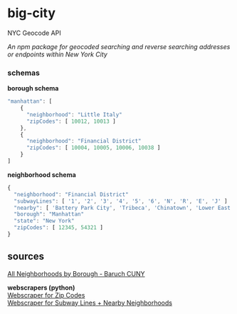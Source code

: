 # big-city
NYC Geocode API

*An npm package for geocoded searching and reverse searching addresses or endpoints within New York City*

### schemas

**borough schema**
```javascript
"manhattan": [
    {
      "neighborhood": "Little Italy"
      "zipCodes": [ 10012, 10013 ]
    },
    {
      "neighborhood": "Financial District"
      "zipCodes": [ 10004, 10005, 10006, 10038 ]
    }
]

```

**neighborhood schema**
```javascript
{
  "neighborhood": "Financial District"
  "subwayLines": [ '1', '2', '3', '4', '5', '6', 'N', 'R', 'E', 'J' ]
  "nearby": [ 'Battery Park City', 'Tribeca', 'Chinatown', 'Lower East Side' ]
  "borough": "Manhattan"
  "state": "New York"
  "zipCodes": [ 12345, 54321 ]
}

```

## sources
[All Neighborhoods by Borough - Baruch CUNY](https://www.baruch.cuny.edu/nycdata/population-geography/neighborhoods.htm)

**webscrapers (python)** \
[Webscraper for Zip Codes](https://www.google.com) \
[Webscraper for Subway Lines + Nearby Neighborhoods](https://www.google.com)
